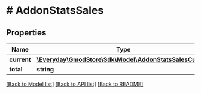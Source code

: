 # # AddonStatsSales

## Properties

Name | Type | Description | Notes
------------ | ------------- | ------------- | -------------
**current** | [**\Everyday\GmodStore\Sdk\Model\AddonStatsSalesCurrent**](AddonStatsSalesCurrent.md) |  | [optional]
**total** | **string** |  | [optional]

[[Back to Model list]](../../README.md#models) [[Back to API list]](../../README.md#endpoints) [[Back to README]](../../README.md)
